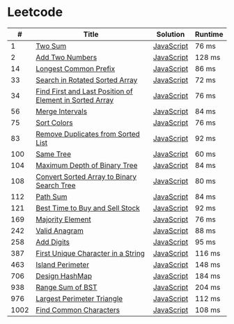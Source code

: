 # Leetcode

| # | Title | Solution | Runtime |
|---| ----- | -------- | ------- |
|1|[ Two Sum](https://leetcode.com/problems/two-sum/)|[JavaScript](./solutions/1.%20Two%20Sum.js)|76 ms|
|2|[ Add Two Numbers](https://leetcode.com/problems/add-two-numbers/)|[JavaScript](./solutions/2.%20Add%20Two%20Numbers.js)|128 ms|
|14|[ Longest Common Prefix](https://leetcode.com/problems/longest-common-prefix/)|[JavaScript](./solutions/14.%20Longest%20Common%20Prefix.js)|86 ms|
|33|[ Search in Rotated Sorted Array](https://leetcode.com/problems/search-in-rotated-sorted-array/)|[JavaScript](./solutions/33.%20Search%20in%20Rotated%20Sorted%20Array.js)|72 ms|
|34|[ Find First and Last Position of Element in Sorted Array](https://leetcode.com/problems/find-first-and-last-position-of-element-in-sorted-array/)|[JavaScript](./solutions/34.%20Find%20First%20and%20Last%20Position%20of%20Element%20in%20Sorted%20Array.js)|76 ms|
|56|[ Merge Intervals](https://leetcode.com/problems/merge-intervals/)|[JavaScript](./solutions/56.%20Merge%20Intervals.js)|84 ms|
|75|[ Sort Colors](https://leetcode.com/problems/sort-colors/)|[JavaScript](./solutions/75.%20Sort%20Colors.js)|76 ms|
|83|[ Remove Duplicates from Sorted List](https://leetcode.com/problems/remove-duplicates-from-sorted-list/)|[JavaScript](./solutions/83.%20Remove%20Duplicates%20from%20Sorted%20List.js)|92 ms|
|100|[ Same Tree](https://leetcode.com/problems/same-tree/)|[JavaScript](./solutions/100.%20Same%20Tree.js)|60 ms|
|104|[ Maximum Depth of Binary Tree](https://leetcode.com/problems/maximum-depth-of-binary-tree/)|[JavaScript](./solutions/104.%20Maximum%20Depth%20of%20Binary%20Tree.js)|84 ms|
|108|[ Convert Sorted Array to Binary Search Tree](https://leetcode.com/problems/convert-sorted-array-to-binary-search-tree/)|[JavaScript](./solutions/108.%20Convert%20Sorted%20Array%20to%20Binary%20Search%20Tree.js)|80 ms|
|112|[ Path Sum](https://leetcode.com/problems/path-sum/)|[JavaScript](./solutions/112.%20Path%20Sum.js)|84 ms|
|121|[ Best Time to Buy and Sell Stock](https://leetcode.com/problems/best-time-to-buy-and-sell-stock/)|[JavaScript](./solutions/121.%20Best%20Time%20to%20Buy%20and%20Sell%20Stock.js)|92 ms|
|169|[ Majority Element](https://leetcode.com/problems/majority-element/)|[JavaScript](./solutions/169.%20Majority%20Element.js)|76 ms|
|242|[ Valid Anagram](https://leetcode.com/problems/valid-anagram/)|[JavaScript](./solutions/242.%20Valid%20Anagram.js)|88 ms|
|258|[ Add Digits](https://leetcode.com/problems/add-digits/)|[JavaScript](./solutions/258.%20Add%20Digits.js)|95 ms|
|387|[ First Unique Character in a String](https://leetcode.com/problems/first-unique-character-in-a-string/)|[JavaScript](./solutions/387.%20First%20Unique%20Character%20in%20a%20String.js)|116 ms|
|463|[ Island Perimeter](https://leetcode.com/problems/island-perimeter/)|[JavaScript](./solutions/463.%20Island%20Perimeter.js)|148 ms|
|706|[ Design HashMap](https://leetcode.com/problems/design-hashmap/)|[JavaScript](./solutions/706.%20Design%20HashMap.js)|184 ms|
|938|[ Range Sum of BST](https://leetcode.com/problems/range-sum-of-bst/)|[JavaScript](./solutions/938.%20Range%20Sum%20of%20BST.js)|204 ms|
|976|[ Largest Perimeter Triangle](https://leetcode.com/problems/largest-perimeter-triangle/)|[JavaScript](./solutions/976.%20Largest%20Perimeter%20Triangle.js)|112 ms|
|1002|[ Find Common Characters](https://leetcode.com/problems/find-common-characters/)|[JavaScript](./solutions/1002.%20Find%20Common%20Characters.js)|108 ms|
